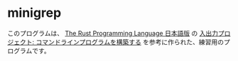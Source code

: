 # minigrep

このプログラムは、 [The Rust Programming Language 日本語版](https://doc.rust-jp.rs/book-ja) の [入出力プロジェクト: コマンドラインプログラムを構築する](https://doc.rust-jp.rs/book-ja/ch12-00-an-io-project.html) を参考に作られた、練習用のプログラムです。
